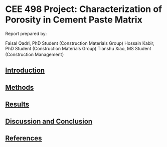# CEE 498 Project: Characterization of Porosity in Cement Paste Matrix


Report prepared by:



Faisal Qadri, PhD Student (Construction Materials Group)
Hossain Kabir, PhD Student (Construction Materials Group)
Tianshu Xiao, MS Student (Construction Management）



## [Introduction](Introduction.md)

## [Methods](Methods.md)

## [Results](Results.md)

## [Discussion and Conclusion](Discussion.md)

## [References](References.md)
